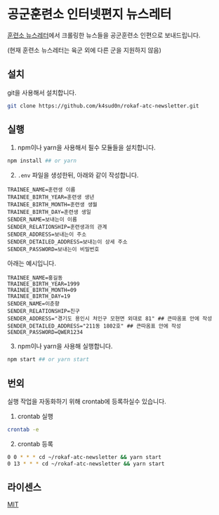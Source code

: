 # 공군훈련소 인터넷편지 뉴스레터

[훈련소 뉴스레터](https://campnews21.com/)에서 크롤링한 뉴스들을 공군훈련소 인편으로 보내드립니다.

(현재 훈련소 뉴스레터는 육군 외에 다른 군을 지원하지 않음)

## 설치

git을 사용해서 설치합니다.

```bash
git clone https://github.com/k4sud0n/rokaf-atc-newsletter.git
```

## 실행

1) npm이나 yarn을 사용해서 필수 모듈들을 설치합니다.

```bash
npm install ## or yarn
```

2) ```.env``` 파일을 생성한뒤, 아래와 같이 작성합니다.

```
TRAINEE_NAME=훈련생 이름
TRAINEE_BIRTH_YEAR=훈련생 생년
TRAINEE_BIRTH_MONTH=훈련생 생월
TRAINEE_BIRTH_DAY=훈련생 생일
SENDER_NAME=보내는이 이름
SENDER_RELATIONSHIP=훈련생과의 관계
SENDER_ADDRESS=보내는이 주소
SENDER_DETAILED_ADDRESS=보내는이 상세 주소
SENDER_PASSWORD=보내는이 비밀번호
```
아래는 예시입니다.
```
TRAINEE_NAME=홍길동
TRAINEE_BIRTH_YEAR=1999
TRAINEE_BIRTH_MONTH=09
TRAINEE_BIRTH_DAY=19
SENDER_NAME=이춘향
SENDER_RELATIONSHIP=친구
SENDER_ADDRESS="경기도 용인시 처인구 모현면 외대로 81" ## 큰따옴표 안에 작성
SENDER_DETAILED_ADDRESS="211동 1802호" ## 큰따옴표 안에 작성
SENDER_PASSWORD=QWER1234
```

3) npm이나 yarn을 사용해 실행합니다.

```bash
npm start ## or yarn start
```

## 번외

실행 작업을 자동화하기 위해 crontab에 등록하실수 있습니다.

1. crontab 실행
```bash
crontab -e
```

2. crontab 등록
```bash
0 0 * * * cd ~/rokaf-atc-newsletter && yarn start
0 13 * * * cd ~/rokaf-atc-newsletter && yarn start
```

## 라이센스

[MIT](https://choosealicense.com/licenses/mit/)
